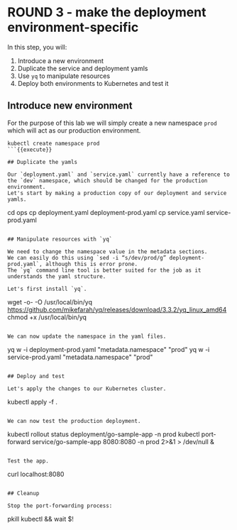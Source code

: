 # ROUND 3 - make the deployment environment-specific

In this step, you will:
1. Introduce a new environment
2. Duplicate the service and deployment yamls
3. Use `yq` to manipulate resources
4. Deploy both environments to Kubernetes and test it

## Introduce new environment

For the purpose of this lab we will simply create a new namespace `prod` which will act as our production environment.

```
kubectl create namespace prod
```{{execute}}

## Duplicate the yamls

Our `deployment.yaml` and `service.yaml` currently have a reference to the `dev` namespace, which should be changed for the production environment.
Let's start by making a production copy of our deployment and service yamls.

```
cd ops
cp deployment.yaml deployment-prod.yaml
cp service.yaml service-prod.yaml
```{{execute}}

## Manipulate resources with `yq`

We need to change the namespace value in the metadata sections.
We can easily do this using `sed -i “s/dev/prod/g” deployment-prod.yaml`, although this is error prone.
The `yq` command line tool is better suited for the job as it understands the yaml structure.

Let's first install `yq`.

```
wget -o- -O /usr/local/bin/yq https://github.com/mikefarah/yq/releases/download/3.3.2/yq_linux_amd64
chmod +x /usr/local/bin/yq
```{{execute}}

We can now update the namespace in the yaml files.

```
yq w -i deployment-prod.yaml "metadata.namespace" "prod"
yq w -i service-prod.yaml "metadata.namespace" "prod"
```{{execute}}

## Deploy and test

Let's apply the changes to our Kubernetes cluster.

```
kubectl apply -f .
```{{execute}}

We can now test the production deployment.

```
kubectl rollout status deployment/go-sample-app -n prod
kubectl port-forward service/go-sample-app 8080:8080 -n prod 2>&1 > /dev/null &
```{{execute}}

Test the app.
```
curl localhost:8080
```{{execute}}

## Cleanup

Stop the port-forwarding process:
```
pkill kubectl && wait $!
```{{execute}}

